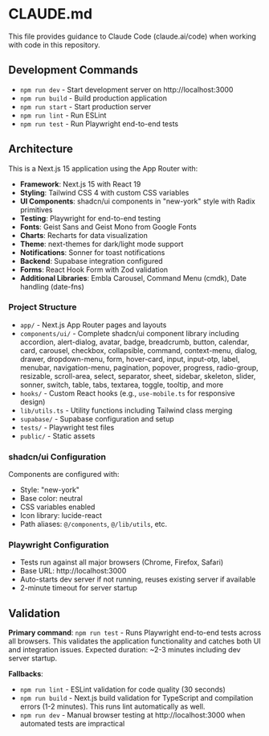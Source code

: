 # CLAUDE.md

This file provides guidance to Claude Code (claude.ai/code) when working with code in this repository.

## Development Commands

- `npm run dev` - Start development server on http://localhost:3000
- `npm run build` - Build production application
- `npm run start` - Start production server
- `npm run lint` - Run ESLint
- `npm run test` - Run Playwright end-to-end tests

## Architecture

This is a Next.js 15 application using the App Router with:

- **Framework**: Next.js 15 with React 19
- **Styling**: Tailwind CSS 4 with custom CSS variables
- **UI Components**: shadcn/ui components in "new-york" style with Radix primitives
- **Testing**: Playwright for end-to-end testing
- **Fonts**: Geist Sans and Geist Mono from Google Fonts
- **Charts**: Recharts for data visualization
- **Theme**: next-themes for dark/light mode support
- **Notifications**: Sonner for toast notifications
- **Backend**: Supabase integration configured
- **Forms**: React Hook Form with Zod validation
- **Additional Libraries**: Embla Carousel, Command Menu (cmdk), Date handling (date-fns)

### Project Structure

- `app/` - Next.js App Router pages and layouts
- `components/ui/` - Complete shadcn/ui component library including accordion, alert-dialog, avatar, badge, breadcrumb, button, calendar, card, carousel, checkbox, collapsible, command, context-menu, dialog, drawer, dropdown-menu, form, hover-card, input, input-otp, label, menubar, navigation-menu, pagination, popover, progress, radio-group, resizable, scroll-area, select, separator, sheet, sidebar, skeleton, slider, sonner, switch, table, tabs, textarea, toggle, tooltip, and more
- `hooks/` - Custom React hooks (e.g., `use-mobile.ts` for responsive design)
- `lib/utils.ts` - Utility functions including Tailwind class merging
- `supabase/` - Supabase configuration and setup
- `tests/` - Playwright test files
- `public/` - Static assets

### shadcn/ui Configuration

Components are configured with:
- Style: "new-york"
- Base color: neutral
- CSS variables enabled
- Icon library: lucide-react
- Path aliases: `@/components`, `@/lib/utils`, etc.

### Playwright Configuration
- Tests run against all major browsers (Chrome, Firefox, Safari)
- Base URL: http://localhost:3000
- Auto-starts dev server if not running, reuses existing server if available
- 2-minute timeout for server startup

## Validation

**Primary command**: `npm run test` - Runs Playwright end-to-end tests across all browsers. This validates the application functionality and catches both UI and integration issues. Expected duration: ~2-3 minutes including dev server startup.

**Fallbacks**:
- `npm run lint` - ESLint validation for code quality (30 seconds)
- `npm run build` - Next.js build validation for TypeScript and compilation errors (1-2 minutes). This runs lint automatically as well.
- `npm run dev` - Manual browser testing at http://localhost:3000 when automated tests are impractical